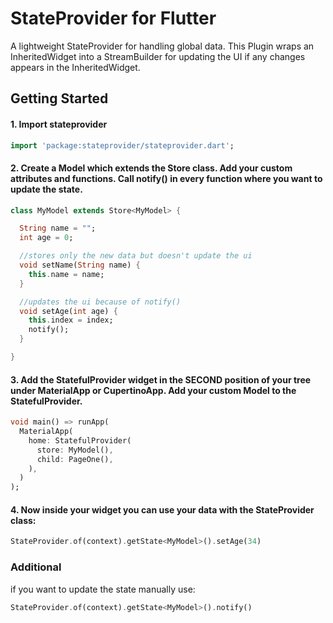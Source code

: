 # StateProvider for Flutter

A lightweight StateProvider for handling global data. This Plugin wraps an InheritedWidget into a StreamBuilder for updating the UI if any changes appears in the InheritedWidget.

## Getting Started


#### 1. Import stateprovider

```dart 
import 'package:stateprovider/stateprovider.dart';
```


#### 2. Create a Model which extends the Store class. Add your custom attributes and functions. Call notify() in every function where you want to update the state.

```dart
class MyModel extends Store<MyModel> {

  String name = "";
  int age = 0; 

  //stores only the new data but doesn't update the ui
  void setName(String name) {
    this.name = name;
  } 

  //updates the ui because of notify()
  void setAge(int age) {
    this.index = index;
    notify();
  }

}
```


#### 3. Add the StatefulProvider widget in the SECOND position of your tree under MaterialApp or CupertinoApp. Add your custom Model to the StatefulProvider.

```dart
void main() => runApp(
  MaterialApp(
    home: StatefulProvider(
      store: MyModel(),
      child: PageOne(),
    ),
  )
);
```


#### 4. Now inside your widget you can use your data with the StateProvider class:

```dart
StateProvider.of(context).getState<MyModel>().setAge(34)
```

### Additional

if you want to update the state manually use:

```dart
StateProvider.of(context).getState<MyModel>().notify()
```

